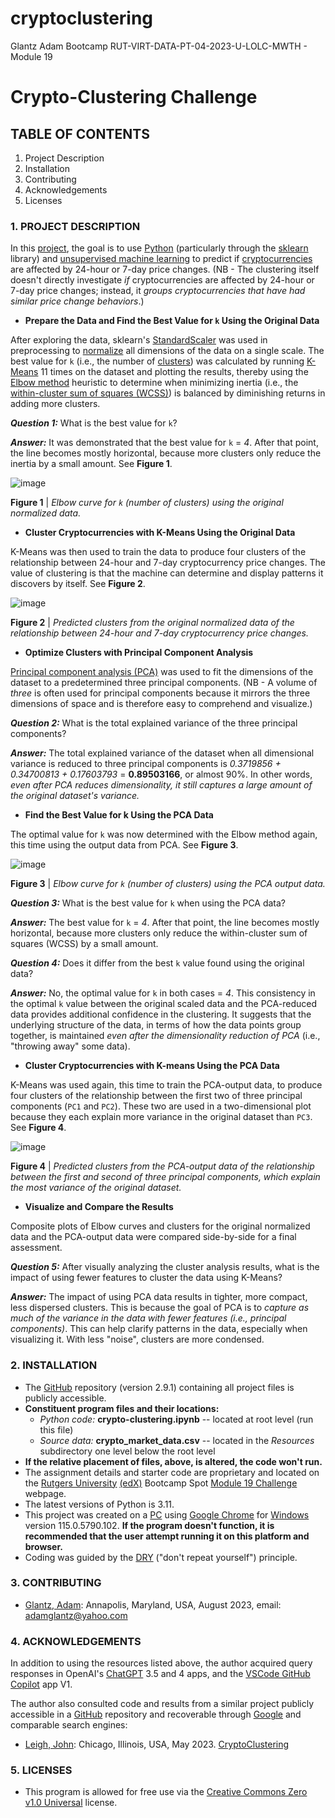 # cryptoclustering

Glantz Adam Bootcamp RUT-VIRT-DATA-PT-04-2023-U-LOLC-MWTH - Module 19

# Crypto-Clustering Challenge

## TABLE OF CONTENTS

1. Project Description
2. Installation
3. Contributing
4. Acknowledgements
5. Licenses

### 1. PROJECT DESCRIPTION

In this [project](https://bootcampspot.instructure.com/courses/3337/assignments/54011?module_item_id=961925), the goal is to use [Python](https://www.python.org/) (particularly through the [sklearn](https://en.wikipedia.org/wiki/Scikit-learn) library) and [unsupervised machine learning](https://en.wikipedia.org/wiki/Unsupervised_learning) to predict if [cryptocurrencies](https://en.wikipedia.org/wiki/Cryptocurrency) are affected by 24-hour or 7-day price changes. (NB - The clustering itself doesn't directly investigate _if_ cryptocurrencies are affected by 24-hour or 7-day price changes; instead, it _groups cryptocurrencies that have had similar price change behaviors_.)

- **Prepare the Data and Find the Best Value for `k` Using the Original Data**

After exploring the data, sklearn's [StandardScaler](https://scikit-learn.org/stable/modules/generated/sklearn.preprocessing.StandardScaler.html) was used in preprocessing to [normalize](https://en.wikipedia.org/wiki/Normalization_(statistics)) all dimensions of the data on a single scale. The best value for `k` (i.e., the number of [clusters](https://developers.google.com/machine-learning/clustering/overview#:~:text=In%20machine%20learning%20too%2C%20we,relies%20on%20unsupervised%20machine%20learning.)) was calculated by running [K-Means](https://serokell.io/blog/k-means-clustering-in-machine-learning) 11 times on the dataset and plotting the results, thereby using the [Elbow method](https://www.analyticsvidhya.com/blog/2021/01/in-depth-intuition-of-k-means-clustering-algorithm-in-machine-learning/) heuristic to determine when minimizing inertia (i.e., the [within-cluster sum of squares (WCSS)](https://support.minitab.com/en-us/minitab/21/help-and-how-to/statistical-modeling/multivariate/how-to/cluster-k-means/interpret-the-results/all-statistics-and-graphs/#:~:text=The%20within%2Dcluster%20sum%20of%20squares%20is%20a%20measure%20of,a%20large%20sum%20of%20squares.)) is balanced by diminishing returns in adding more clusters.

_**Question 1:**_ What is the best value for `k`?

_**Answer:**_ It was demonstrated that the best value for `k` = _4_. After that point, the line becomes mostly horizontal, because more clusters only reduce the inertia by a small amount. See **Figure 1**.

![image](https://github.com/aglantzrbc/cryptoclustering/assets/127694342/2926e66c-4803-4097-a6f8-6a7e8c8557e5)

**Figure 1** | *Elbow curve for `k` (number of clusters) using the original normalized data.*

- **Cluster Cryptocurrencies with K-Means Using the Original Data**

K-Means was then used to train the data to produce four clusters of the relationship between 24-hour and 7-day cryptocurrency price changes. The value of clustering is that the machine can determine and display patterns it discovers by itself. See **Figure 2**.

![image](https://github.com/aglantzrbc/cryptoclustering/assets/127694342/75334f78-6eba-43ba-97d8-2e10dfe5b18c)

**Figure 2** | *Predicted clusters from the original normalized data of the relationship between 24-hour and 7-day cryptocurrency price changes.*

- **Optimize Clusters with Principal Component Analysis**

[Principal component analysis (PCA)](https://en.wikipedia.org/wiki/Principal_component_analysis) was used to fit the dimensions of the dataset to a predetermined three principal components. (NB - A volume of _three_ is often used for principal components because it mirrors the three dimensions of space and is therefore easy to comprehend and visualize.)

_**Question 2:**_ What is the total explained variance of the three principal components?

_**Answer:**_ The total explained variance of the dataset when all dimensional variance is reduced to three principal components is _0.3719856 + 0.34700813 + 0.17603793_ = **0.89503166**, or almost 90%. In other words, _even after PCA reduces dimensionality, it still captures a large amount of the original dataset's variance._

- **Find the Best Value for k Using the PCA Data**

The optimal value for `k` was now determined with the Elbow method again, this time using the output data from PCA. See **Figure 3**.

![image](https://github.com/aglantzrbc/cryptoclustering/assets/127694342/98a2edc2-e02f-4cca-b7b1-080bd3897780)

**Figure 3** | *Elbow curve for `k` (number of clusters) using the PCA output data.*

_**Question 3:**_ What is the best value for `k` when using the PCA data?

_**Answer:**_ The best value for `k` = _4_. After that point, the line becomes mostly horizontal, because more clusters only reduce the within-cluster sum of squares (WCSS) by a small amount.

_**Question 4:**_ Does it differ from the best `k` value found using the original data?

_**Answer:**_ No, the optimal value for `k` in both cases = _4_. This consistency in the optimal `k` value between the original scaled data and the PCA-reduced data provides additional confidence in the clustering. It suggests that the underlying structure of the data, in terms of how the data points group together, is maintained _even after the dimensionality reduction of PCA_ (i.e., "throwing away" some data).

- **Cluster Cryptocurrencies with K-means Using the PCA Data**

K-Means was used again, this time to train the PCA-output data, to produce four clusters of the relationship between the first two of three principal components (`PC1` and `PC2`). These two are used in a two-dimensional plot because they each explain more variance in the original dataset than `PC3`. See **Figure 4**.

![image](https://github.com/aglantzrbc/cryptoclustering/assets/127694342/fd07dfc9-546d-414c-9324-f3c43b721902)

**Figure 4** | *Predicted clusters from the PCA-output data of the relationship between the first and second of three principal components, which explain the most variance of the original dataset.*

- **Visualize and Compare the Results**

Composite plots of Elbow curves and clusters for the original normalized data and the PCA-output data were compared side-by-side for a final assessment.

_**Question 5:**_ After visually analyzing the cluster analysis results, what is the impact of using fewer features to cluster the data using K-Means?

_**Answer:**_ The impact of using PCA data results in tighter, more compact, less dispersed clusters. This is because the goal of PCA is to _capture as much of the variance in the data with fewer features (i.e., principal components)_. This can help clarify patterns in the data, especially when visualizing it. With less "noise", clusters are more condensed.

### 2. INSTALLATION

- The [GitHub](https://github.com/aglantzrbc/cryptoclustering) repository (version 2.9.1) containing all project files is publicly accessible.
- **Constituent program files and their locations:**
  -  _Python code:_ **crypto-clustering.ipynb** -- located at root level (run this file)
  -  _Source data:_ **crypto_market_data.csv** -- located in the _Resources_ subdirectory one level below the root level
- **If the relative placement of files, above, is altered, the code won't run.**
- The assignment details and starter code are proprietary and located on the [Rutgers University](https://www.rutgers.edu/) [(edX)](https://www.edx.org/) Bootcamp Spot [Module 19 Challenge](https://bootcampspot.instructure.com/courses/3337/assignments/54011?module_item_id=961925) webpage.
- The latest versions of Python is 3.11.
- This project was created on a [PC](https://en.wikipedia.org/wiki/Personal_computer) using [Google Chrome](https://www.google.com/chrome/) for [Windows](https://www.microsoft.com/en-us/windows) version 115.0.5790.102. **If the program doesn't function, it is recommended that the user attempt running it on this platform and browser.**
- Coding was guided by the [DRY](https://en.wikipedia.org/wiki/Don%27t_repeat_yourself) ("don't repeat yourself") principle.

### 3. CONTRIBUTING

- [Glantz, Adam](https://www.linkedin.com/in/adam-glantz/): Annapolis, Maryland, USA, August 2023, email: adamglantz@yahoo.com

### 4. ACKNOWLEDGEMENTS

In addition to using the resources listed above, the author acquired query responses in OpenAI's [ChatGPT](https://chat.openai.com/) 3.5 and 4 apps, and the [VSCode GitHub Copilot](https://github.com/features/copilot) app V1.

The author also consulted code and results from a similar project publicly accessible in a [GitHub](https://github.com/) repository and recoverable through [Google](https://www.google.com/) and comparable search engines:

- [Leigh, John](https://www.linkedin.com/in/johnleigh101/): Chicago, Illinois, USA, May 2023. [CryptoClustering](https://github.com/JLeigh101/CryptoClustering)

### 5. LICENSES

- This program is allowed for free use via the [Creative Commons Zero v1.0 Universal](https://creativecommons.org/publicdomain/zero/1.0/) license.
